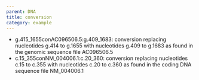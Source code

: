 ```yaml
---
parent: DNA
title: conversion
category: example
---
```


<ul>
<li>g.415_1655conAC096506.5:g.409_1683:    conversion replacing nucleotides g.414 to g.1655 with nucleotides g.409 to g.1683 as found in the genomic sequence file AC096506.5</li>
<li>c.15_355conNM_004006.1:c.20_360:    conversion replacing nucleotides c.15 to c.355 with nucleotides c.20 to c.360 as found in the coding DNA sequence file NM_004006.1</li>
</ul>